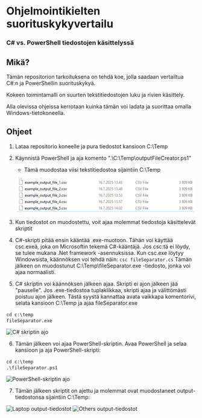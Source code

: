 # Ohjelmointikielten suorituskykyvertailu
### C# vs. PowerShell tiedostojen käsittelyssä

## Mikä?
Tämän repositorion tarkoituksena on tehdä koe, jolla saadaan vertailtua C#:n ja PowerShellin suorituskykyä.

Kokeen toimintamalli on suurten tekstitiedostojen luku ja rivien käsittely.

Alla olevissa ohjeissa kerrotaan kuinka tämän voi ladata ja suorittaa omalla Windows-tietokoneella.

## Ohjeet

1. Lataa repositorio koneelle ja pura tiedostot kansioon C:\Temp

2. Käynnistä PowerShell ja aja komento ".\C:\Temp\outputFileCreator.ps1"
    - Tämä muodostaa viisi tekstitiedostoa sijaintiin C:\Temp

    ![Kuva esimerkkitiedostoista](/img/example_output_files.PNG)

3. Kun tiedostot on muodostettu, voit ajaa molemmat tiedostoja käsittelevät skriptit

4. C#-skripti pitää ensin kääntää .exe-muotoon. Tähän voi käyttää csc.exeä, joka on Microsoftin tekemä C#-kääntäjä. Jos csc:tä ei löydy, se tulee mukana .Net framework -asennuksissa.
Kun csc.exe löytyy Windowsista, käännöksen voi tehdä näin:
```csc fileSeparator.cs```
Tämän jälkeen on muodostunut C:\Temp\fileSeparator.exe -tiedosto, jonka voi ajaa normaalisti.

5. C# skriptin voi käännöksen jälkeen ajaa. Skripti ei ajon jälkeen jää "pauselle". Jos .exe-tiedostoa tuplaklikkaa, skripti ajaa ja välittömästi poistuu ajon jälkeen. Tästä syystä kannattaa avata vaikkapa komentorivi, selata kansioon C:\Temp ja ajaa fileSeparator.exe
```
cd c:\temp
fileSeparator.exe
```

![C# skriptin ajo](/img/Skripti_cs.PNG)

6. Tämän jälkeen voi ajaa PowerShell-skriptin. Avaa PowerShell ja selaa kansioon ja aja PowerShell-skripti:
```
cd c:\temp
.\fileSeparator.ps1
```

![PowerShell-skriptin ajo](/img/Skripti_ps1.PNG)

7. Tämän jälkeen skriptit on ajettu ja molemmat ovat muodostaneet output-tiedostonsa sijaintiin C:\Temp:

![Laptop output-tiedostot](/img/example_laptop_files.PNG)
![Others output-tiedostot](/img/example_others_files.PNG)